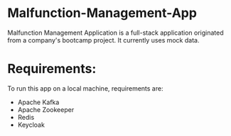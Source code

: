 # Malfunction-Management-App
Malfunction Management Application is a full-stack application originated from a company's bootcamp project.
It currently uses mock data.

# Requirements:
To run this app on a local machine, requirements are:
- Apache Kafka 
- Apache Zookeeper 
- Redis 
- Keycloak
